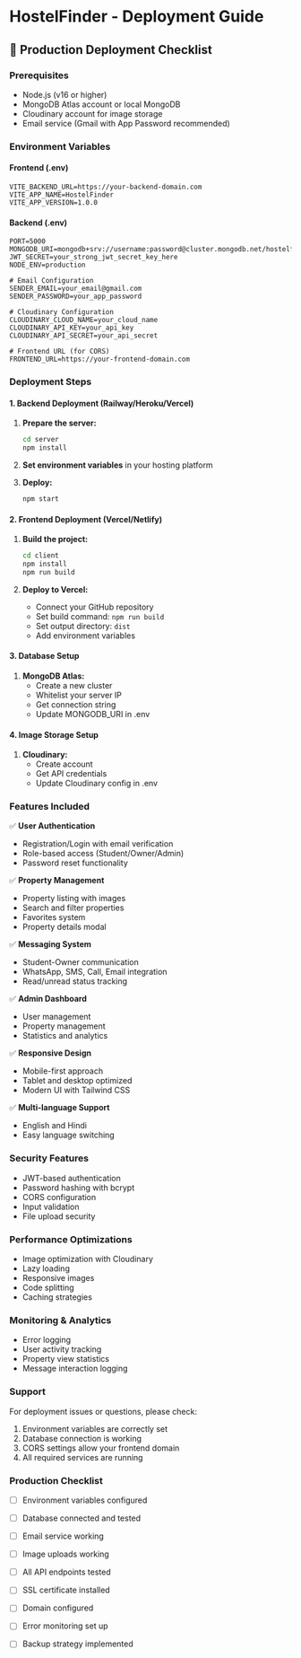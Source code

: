 # HostelFinder - Deployment Guide

## 🚀 Production Deployment Checklist

### Prerequisites
- Node.js (v16 or higher)
- MongoDB Atlas account or local MongoDB
- Cloudinary account for image storage
- Email service (Gmail with App Password recommended)

### Environment Variables

#### Frontend (.env)
```env
VITE_BACKEND_URL=https://your-backend-domain.com
VITE_APP_NAME=HostelFinder
VITE_APP_VERSION=1.0.0
```

#### Backend (.env)
```env
PORT=5000
MONGODB_URI=mongodb+srv://username:password@cluster.mongodb.net/hostelfinder
JWT_SECRET=your_strong_jwt_secret_key_here
NODE_ENV=production

# Email Configuration
SENDER_EMAIL=your_email@gmail.com
SENDER_PASSWORD=your_app_password

# Cloudinary Configuration
CLOUDINARY_CLOUD_NAME=your_cloud_name
CLOUDINARY_API_KEY=your_api_key
CLOUDINARY_API_SECRET=your_api_secret

# Frontend URL (for CORS)
FRONTEND_URL=https://your-frontend-domain.com
```

### Deployment Steps

#### 1. Backend Deployment (Railway/Heroku/Vercel)

1. **Prepare the server:**
   ```bash
   cd server
   npm install
   ```

2. **Set environment variables** in your hosting platform

3. **Deploy:**
   ```bash
   npm start
   ```

#### 2. Frontend Deployment (Vercel/Netlify)

1. **Build the project:**
   ```bash
   cd client
   npm install
   npm run build
   ```

2. **Deploy to Vercel:**
   - Connect your GitHub repository
   - Set build command: `npm run build`
   - Set output directory: `dist`
   - Add environment variables

#### 3. Database Setup

1. **MongoDB Atlas:**
   - Create a new cluster
   - Whitelist your server IP
   - Get connection string
   - Update MONGODB_URI in .env

#### 4. Image Storage Setup

1. **Cloudinary:**
   - Create account
   - Get API credentials
   - Update Cloudinary config in .env

### Features Included

✅ **User Authentication**
- Registration/Login with email verification
- Role-based access (Student/Owner/Admin)
- Password reset functionality

✅ **Property Management**
- Property listing with images
- Search and filter properties
- Favorites system
- Property details modal

✅ **Messaging System**
- Student-Owner communication
- WhatsApp, SMS, Call, Email integration
- Read/unread status tracking

✅ **Admin Dashboard**
- User management
- Property management
- Statistics and analytics

✅ **Responsive Design**
- Mobile-first approach
- Tablet and desktop optimized
- Modern UI with Tailwind CSS

✅ **Multi-language Support**
- English and Hindi
- Easy language switching

### Security Features

- JWT-based authentication
- Password hashing with bcrypt
- CORS configuration
- Input validation
- File upload security

### Performance Optimizations

- Image optimization with Cloudinary
- Lazy loading
- Responsive images
- Code splitting
- Caching strategies

### Monitoring & Analytics

- Error logging
- User activity tracking
- Property view statistics
- Message interaction logging

### Support

For deployment issues or questions, please check:
1. Environment variables are correctly set
2. Database connection is working
3. CORS settings allow your frontend domain
4. All required services are running

### Production Checklist

- [ ] Environment variables configured
- [ ] Database connected and tested
- [ ] Email service working
- [ ] Image uploads working
- [ ] All API endpoints tested
- [ ] SSL certificate installed
- [ ] Domain configured
- [ ] Error monitoring set up
- [ ] Backup strategy implemented

